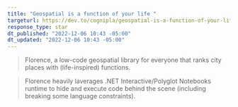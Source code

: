 ```yaml
---
title: "Geospatial is a function of your life "
targeturl: https://dev.to/cognipla/geospatial-is-a-function-of-your-life-1924 
response_type: star
dt_published: "2022-12-06 10:43 -05:00"
dt_updated: "2022-12-06 10:43 -05:00"
---
```


> Florence, a low-code geospatial library for everyone that ranks city places with (life-inspired) functions.

> Florence heavily laverages .NET Interactive/Polyglot Notebooks runtime to hide and execute code behind the scene (including breaking some language constraints).
